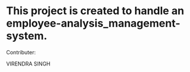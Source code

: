 # This project is created to handle an employee-analysis_management-system.

Contributer:

VIRENDRA SINGH